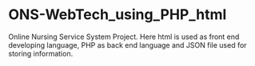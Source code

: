# ONS-WebTech_using_PHP_html
Online Nursing Service System Project. Here html is used as front end developing language, PHP as back end language and JSON file used for storing information.

